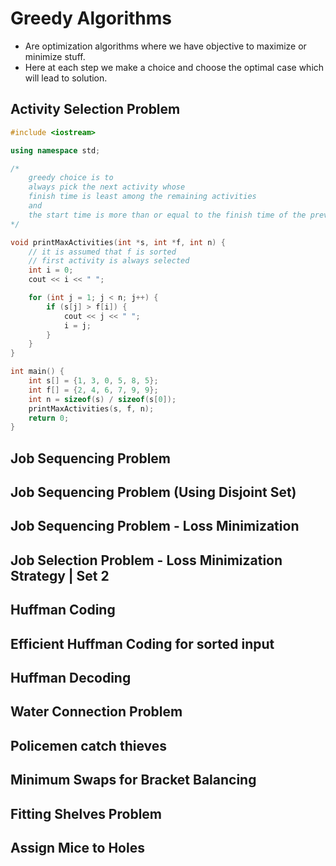 # Greedy Algorithms

- Are optimization algorithms where we have objective to
  maximize or minimize stuff.
- Here at each step we make a choice and choose the optimal
  case which will lead to solution.

## Activity Selection Problem

```cpp
#include <iostream>

using namespace std;

/*  
    greedy choice is to 
    always pick the next activity whose 
    finish time is least among the remaining activities 
    and 
    the start time is more than or equal to the finish time of the previously selected activity. 
*/

void printMaxActivities(int *s, int *f, int n) {
    // it is assumed that f is sorted
    // first activity is always selected
    int i = 0;
    cout << i << " ";

    for (int j = 1; j < n; j++) {
        if (s[j] > f[i]) {
            cout << j << " ";
            i = j;
        }
    }
}

int main() {
    int s[] = {1, 3, 0, 5, 8, 5};
    int f[] = {2, 4, 6, 7, 9, 9};
    int n = sizeof(s) / sizeof(s[0]);
    printMaxActivities(s, f, n);
    return 0;
}
```

## Job Sequencing Problem

## Job Sequencing Problem (Using Disjoint Set)

## Job Sequencing Problem - Loss Minimization

## Job Selection Problem - Loss Minimization Strategy | Set 2

## Huffman Coding

## Efficient Huffman Coding for sorted input

## Huffman Decoding

## Water Connection Problem

## Policemen catch thieves

## Minimum Swaps for Bracket Balancing

## Fitting Shelves Problem

## Assign Mice to Holes
